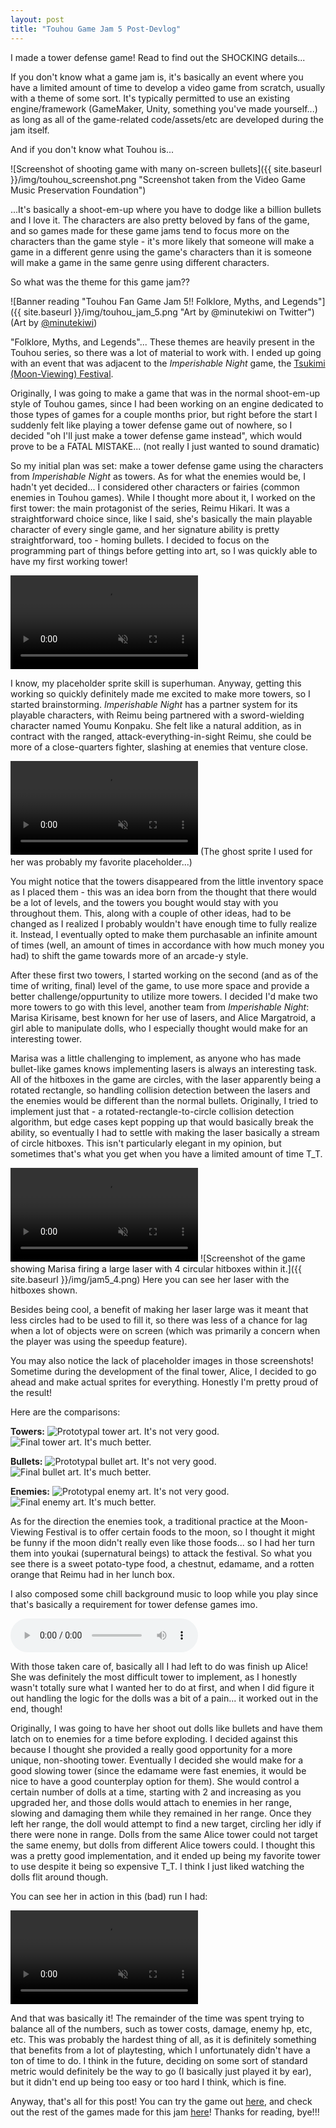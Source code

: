 ```yaml
---
layout: post
title: "Touhou Game Jam 5 Post-Devlog"
---
```


I made a tower defense game! Read to find out the SHOCKING details...

If you don't know what a game jam is, it's basically an event where you have a limited amount of time to develop a video game from scratch, usually with a theme of some sort. It's typically permitted to use an existing engine/framework (GameMaker, Unity, something you've made yourself...) as long as all of the game-related code/assets/etc are developed during the jam itself.

And if you don't know what Touhou is...

![Screenshot of shooting game with many on-screen bullets]({{ site.baseurl }}/img/touhou_screenshot.png "Screenshot taken from the Video Game Music Preservation Foundation")

...It's basically a shoot-em-up where you have to dodge like a billion bullets and I love it. The characters are also pretty beloved by fans of the game, and so games made for these game jams tend to focus more on the characters than the game style - it's more likely that someone will make a game in a different genre using the game's characters than it is someone will make a game in the same genre using different characters.

So what was the theme for this game jam??

![Banner reading "Touhou Fan Game Jam 5!! Folklore, Myths, and Legends"]({{ site.baseurl }}/img/touhou_jam_5.png "Art by @minutekiwi on Twitter")
(Art by <a href="https://twitter.com/minutekiwi" target="_blank">@minutekiwi</a>)

"Folklore, Myths, and Legends"... These themes are heavily present in the Touhou series, so there was a lot of material to work with. I ended up going with an event that was adjacent to the *Imperishable Night* game, the <a href="https://en.wikipedia.org/wiki/Tsukimi" target="_blank">Tsukimi (Moon-Viewing) Festival</a>.

Originally, I was going to make a game that was in the normal shoot-em-up style of Touhou games, since I had been working on an engine dedicated to those types of games for a couple months prior, but right before the start I suddenly felt like playing a tower defense game out of nowhere, so I decided "oh I'll just make a tower defense game instead", which would prove to be a FATAL MISTAKE... (not really I just wanted to sound dramatic)

So my initial plan was set: make a tower defense game using the characters from *Imperishable Night* as towers. As for what the enemies would be, I hadn't yet decided... I considered other characters or fairies (common enemies in Touhou games). While I thought more about it, I worked on the first tower: the main protagonist of the series, Reimu Hikari. It was a straightforward choice since, like I said, she's basically the main playable character of every single game, and her signature ability is pretty straightforward, too - homing bullets. I decided to focus on the programming part of things before getting into art, so I was quickly able to have my first working tower!

<video controls muted><source type="video/mp4" src="{{ site.baseurl }}/img/jam5_1.mp4"></video>

I know, my placeholder sprite skill is superhuman. Anyway, getting this working so quickly definitely made me excited to make more towers, so I started brainstorming. *Imperishable Night* has a partner system for its playable characters, with Reimu being partnered with a sword-wielding character named Youmu Konpaku. She felt like a natural addition, as in contract with the ranged, attack-everything-in-sight Reimu, she could be more of a close-quarters fighter, slashing at enemies that venture close.

<video controls muted><source type="video/mp4" src="{{ site.baseurl }}/img/jam5_2.mp4"></video>
(The ghost sprite I used for her was probably my favorite placeholder...)

You might notice that the towers disappeared from the little inventory space as I placed them - this was an idea born from the thought that there would be a lot of levels, and the towers you bought would stay with you throughout them. This, along with a couple of other ideas, had to be changed as I realized I probably wouldn't have enough time to fully realize it. Instead, I eventually opted to make them purchasable an infinite amount of times (well, an amount of times in accordance with how much money you had) to shift the game towards more of an arcade-y style.

After these first two towers, I started working on the second (and as of the time of writing, final) level of the game, to use more space and provide a better challenge/oppurtunity to utilize more towers. I decided I'd make two more towers to go with this level, another team from *Imperishable Night*: Marisa Kirisame, best known for her use of lasers, and Alice Margatroid, a girl able to manipulate dolls, who I especially thought would make for an interesting tower.

Marisa was a little challenging to implement, as anyone who has made bullet-like games knows implementing lasers is always an interesting task. All of the hitboxes in the game are circles, with the laser apparently being a rotated rectangle, so handling collision detection between the lasers and the enemies would be different than the normal bullets. Originally, I tried to implement just that - a rotated-rectangle-to-circle collision detection algorithm, but edge cases kept popping up that would basically break the ability, so eventually I had to settle with making the laser basically a stream of circle hitboxes. This isn't particularly elegant in my opinion, but sometimes that's what you get when you have a limited amount of time T_T.

<video controls muted><source type="video/mp4" src="{{ site.baseurl }}/img/jam5_3.mp4"></video>
![Screenshot of the game showing Marisa firing a large laser with 4 circular hitboxes within it.]({{ site.baseurl }}/img/jam5_4.png)
Here you can see her laser with the hitboxes shown.

Besides being cool, a benefit of making her laser large was it meant that less circles had to be used to fill it, so there was less of a chance for lag when a lot of objects were on screen (which was primarily a concern when the player was using the speedup feature).

You may also notice the lack of placeholder images in those screenshots! Sometime during the development of the final tower, Alice, I decided to go ahead and make actual sprites for everything. Honestly I'm pretty proud of the result!

Here are the comparisons:

**Towers:**
<img class="pixelated" alt="Prototypal tower art. It's not very good." src="{{ site.baseurl }}/img/jam5_towers_before.png" />
<img class="pixelated" alt="Final tower art. It's much better." src="{{ site.baseurl }}/img/jam5_towers_after.png" />

**Bullets:**
<img class="pixelated" alt="Prototypal bullet art. It's not very good." src="{{ site.baseurl }}/img/jam5_bullets_before.png" />
<img class="pixelated" alt="Final bullet art. It's much better." src="{{ site.baseurl }}/img/jam5_bullets_after.png" />

**Enemies:**
<img class="pixelated" alt="Prototypal enemy art. It's not very good." src="{{ site.baseurl }}/img/jam5_creeps_before.png" />
<img class="pixelated" alt="Final enemy art. It's much better." src="{{ site.baseurl }}/img/jam5_creeps_after.png" />

As for the direction the enemies took, a traditional practice at the Moon-Viewing Festival is to offer certain foods to the moon, so I thought it might be funny if the moon didn't really even like those foods... so I had her turn them into youkai (supernatural beings) to attack the festival. So what you see there is a sweet potato-type food, a chestnut, edamame, and a rotten orange that Reimu had in her lunch box.

I also composed some chill background music to loop while you play since that's basically a requirement for tower defense games imo.

<audio controls src="{{ site.basurl }}/img/jam5_bgm.ogg">fsda</audio>

With those taken care of, basically all I had left to do was finish up Alice! She was definitely the most difficult tower to implement, as I honestly wasn't totally sure what I wanted her to do at first, and when I did figure it out handling the logic for the dolls was a bit of a pain... it worked out in the end, though!

Originally, I was going to have her shoot out dolls like bullets and have them latch on to enemies for a time before exploding. I decided against this because I thought she provided a really good opportunity for a more unique, non-shooting tower. Eventually I decided she would make for a good slowing tower (since the edamame were fast enemies, it would be nice to have a good counterplay option for them). She would control a certain number of dolls at a time, starting with 2 and increasing as you upgraded her, and those dolls would attach to enemies in her range, slowing and damaging them while they remained in her range. Once they left her range, the doll would attempt to find a new target, circling her idly if there were none in range. Dolls from the same Alice tower could not target the same enemy, but dolls from different Alice towers could. I thought this was a pretty good implementation, and it ended up being my favorite tower to use despite it being so expensive T_T. I think I just liked watching the dolls flit around though.

You can see her in action in this (bad) run I had:

<video controls muted><source type="video/mp4" src="{{ site.baseurl }}/img/jam5_5.mp4"></video>

And that was basically it! The remainder of the time was spent trying to balance all of the numbers, such as tower costs, damage, enemy hp, etc, etc. This was probably the hardest thing of all, as it is definitely something that benefits from a lot of playtesting, which I unfortunately didn't have a ton of time to do. I think in the future, deciding on some sort of standard metric would definitely be the way to go (I basically just played it by ear), but it didn't end up being too easy or too hard I think, which is fine.

Anyway, that's all for this post! You can try the game out <a target="_blank" href="https://songsing.itch.io/tsukimi-tower-defense">here</a>, and check out the rest of the games made for this jam <a target="_blank" href="https://itch.io/jam/touhou-jam-5/entries">here</a>! Thanks for reading, bye!!!
